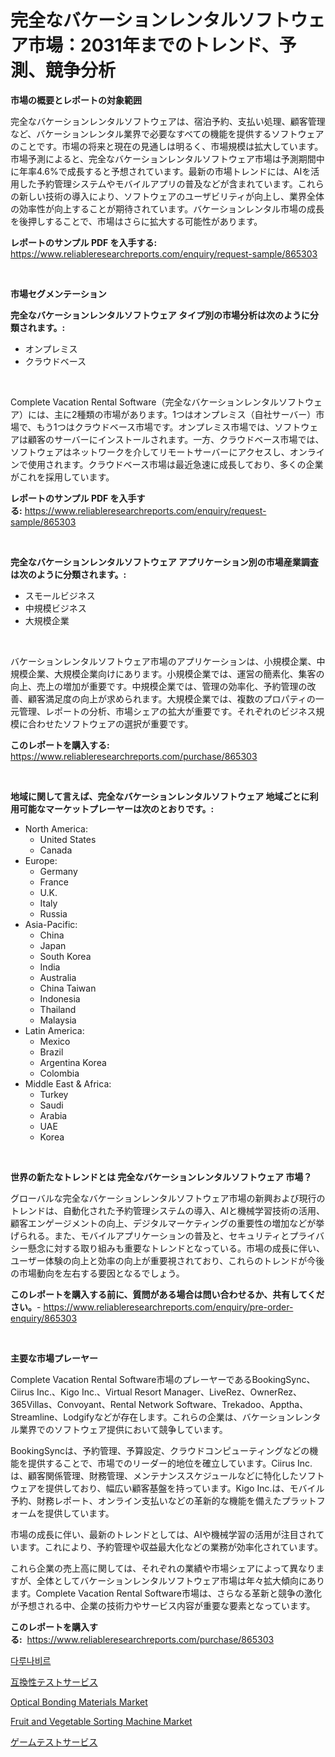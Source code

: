 <p><h1>完全なバケーションレンタルソフトウェア市場：2031年までのトレンド、予測、競争分析</h1></p><p><strong>市場の概要とレポートの対象範囲</strong></p>
<p><p>完全なバケーションレンタルソフトウェアは、宿泊予約、支払い処理、顧客管理など、バケーションレンタル業界で必要なすべての機能を提供するソフトウェアのことです。市場の将来と現在の見通しは明るく、市場規模は拡大しています。市場予測によると、完全なバケーションレンタルソフトウェア市場は予測期間中に年率4.6%で成長すると予想されています。最新の市場トレンドには、AIを活用した予約管理システムやモバイルアプリの普及などが含まれています。これらの新しい技術の導入により、ソフトウェアのユーザビリティが向上し、業界全体の効率性が向上することが期待されています。バケーションレンタル市場の成長を後押しすることで、市場はさらに拡大する可能性があります。</p></p>
<p><strong>レポートのサンプル PDF を入手する:</strong> <a href="https://www.reliableresearchreports.com/enquiry/request-sample/865303">https://www.reliableresearchreports.com/enquiry/request-sample/865303</a></p>
<p>&nbsp;</p>
<p><strong>市場セグメンテーション</strong></p>
<p><strong>完全なバケーションレンタルソフトウェア タイプ別の市場分析は次のように分類されます。:</strong></p>
<p><ul><li>オンプレミス</li><li>クラウドベース</li></ul></p>
<p>&nbsp;</p>
<p><p>Complete Vacation Rental Software（完全なバケーションレンタルソフトウェア）には、主に2種類の市場があります。1つはオンプレミス（自社サーバー）市場で、もう1つはクラウドベース市場です。オンプレミス市場では、ソフトウェアは顧客のサーバーにインストールされます。一方、クラウドベース市場では、ソフトウェアはネットワークを介してリモートサーバーにアクセスし、オンラインで使用されます。クラウドベース市場は最近急速に成長しており、多くの企業がこれを採用しています。</p></p>
<p><strong>レポートのサンプル PDF を入手する:</strong>&nbsp;<a href="https://www.reliableresearchreports.com/enquiry/request-sample/865303">https://www.reliableresearchreports.com/enquiry/request-sample/865303</a></p>
<p>&nbsp;</p>
<p><strong> 完全なバケーションレンタルソフトウェア アプリケーション別の市場産業調査は次のように分類されます。:</strong></p>
<p><ul><li>スモールビジネス</li><li>中規模ビジネス</li><li>大規模企業</li></ul></p>
<p>&nbsp;</p>
<p><p>バケーションレンタルソフトウェア市場のアプリケーションは、小規模企業、中規模企業、大規模企業向けにあります。小規模企業では、運営の簡素化、集客の向上、売上の増加が重要です。中規模企業では、管理の効率化、予約管理の改善、顧客満足度の向上が求められます。大規模企業では、複数のプロパティの一元管理、レポートの分析、市場シェアの拡大が重要です。それぞれのビジネス規模に合わせたソフトウェアの選択が重要です。</p></p>
<p><strong>このレポートを購入する:</strong>&nbsp; <a href="https://www.reliableresearchreports.com/purchase/865303">https://www.reliableresearchreports.com/purchase/865303</a></p>
<p>&nbsp;</p>
<p><strong>地域に関して言えば、完全なバケーションレンタルソフトウェア 地域ごとに利用可能なマーケットプレーヤーは次のとおりです。:</strong></p>
<p><ul>
    <li>
        North America:
        <ul>
            <li>United States</li>
            <li>Canada</li>
        </ul>
    </li>
    <li>
        Europe:
        <ul>
            <li>Germany</li>
            <li>France</li>
            <li>U.K.</li>
            <li>Italy</li>
            <li>Russia</li>
        </ul>
    </li>
    <li>
        Asia-Pacific:
        <ul>
            <li>China</li>
            <li>Japan</li>
            <li>South Korea</li>
            <li>India</li>
            <li>Australia</li>
            <li>China Taiwan</li>
            <li>Indonesia</li>
            <li>Thailand</li>
            <li>Malaysia</li>
        </ul>
    </li>
    <li>
        Latin America:
        <ul>
            <li>Mexico</li>
            <li>Brazil</li>
            <li>Argentina Korea</li>
            <li>Colombia</li>
        </ul>
    </li>
    <li>
        Middle East & Africa:
        <ul>
            <li>Turkey</li>
            <li>Saudi</li>
            <li>Arabia</li>
            <li>UAE</li>
            <li>Korea</li>
        </ul>
    </li>
    </ul></p>
<p>&nbsp;</p>
<p><strong>世界の新たなトレンドとは 完全なバケーションレンタルソフトウェア 市場？</strong></p>
<p><p>グローバルな完全なバケーションレンタルソフトウェア市場の新興および現行のトレンドは、自動化された予約管理システムの導入、AIと機械学習技術の活用、顧客エンゲージメントの向上、デジタルマーケティングの重要性の増加などが挙げられる。また、モバイルアプリケーションの普及と、セキュリティとプライバシー懸念に対する取り組みも重要なトレンドとなっている。市場の成長に伴い、ユーザー体験の向上と効率の向上が重要視されており、これらのトレンドが今後の市場動向を左右する要因となるでしょう。</p></p>
<p><strong>このレポートを購入する前に、質問がある場合は問い合わせるか、共有してください。</strong>- <a href="https://www.reliableresearchreports.com/enquiry/pre-order-enquiry/865303">https://www.reliableresearchreports.com/enquiry/pre-order-enquiry/865303</a></p>
<p>&nbsp;</p>
<p><strong>主要な市場プレーヤー</strong></p>
<p><p>Complete Vacation Rental Software市場のプレーヤーであるBookingSync、Ciirus Inc.、Kigo Inc.、Virtual Resort Manager、LiveRez、OwnerRez、365Villas、Convoyant、Rental Network Software、Trekadoo、Apptha、Streamline、Lodgifyなどが存在します。これらの企業は、バケーションレンタル業界でのソフトウェア提供において競争しています。</p><p>BookingSyncは、予約管理、予算設定、クラウドコンピューティングなどの機能を提供することで、市場でのリーダー的地位を確立しています。Ciirus Inc.は、顧客関係管理、財務管理、メンテナンススケジュールなどに特化したソフトウェアを提供しており、幅広い顧客基盤を持っています。Kigo Inc.は、モバイル予約、財務レポート、オンライン支払いなどの革新的な機能を備えたプラットフォームを提供しています。</p><p>市場の成長に伴い、最新のトレンドとしては、AIや機械学習の活用が注目されています。これにより、予約管理や収益最大化などの業務が効率化されています。</p><p>これら企業の売上高に関しては、それぞれの業績や市場シェアによって異なりますが、全体としてバケーションレンタルソフトウェア市場は年々拡大傾向にあります。Complete Vacation Rental Software市場は、さらなる革新と競争の激化が予想される中、企業の技術力やサービス内容が重要な要素となっています。</p></p>
<p><strong>このレポートを購入する:</strong>&nbsp;&nbsp;<a href="https://www.reliableresearchreports.com/purchase/865303">https://www.reliableresearchreports.com/purchase/865303</a></p>
<p><p><a href="https://github.com/oajzkywllm460/Market-Research-Report-List-1/blob/main/6068330183384.md">다루나비르</a></p><p><a href="https://github.com/cbigkbh02719/Market-Research-Report-List-1/blob/main/4441387183312.md">互換性テストサービス</a></p><p><a href="https://issuu.com/reportprime-2/docs/optical-bonding-materials-market-size-2030.pptx">Optical Bonding Materials Market</a></p><p><a href="https://issuu.com/reportprime-2/docs/fruit-and-vegetable-sorting-machine-market-size-20">Fruit and Vegetable Sorting Machine Market</a></p><p><a href="https://github.com/mreklxf44233/Market-Research-Report-List-1/blob/main/9880481183311.md">ゲームテストサービス</a></p></p>